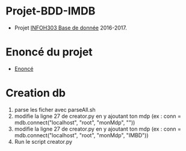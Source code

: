 # Projet-BDD-IMDB
* Projet [INFOH303 Base de donnée](http://cs.ulb.ac.be/public/teaching/infoh303) 2016-2017.


# Enoncé du projet
* [Enoncé](H303-Enonce-Projet.pdf)


# Creation db
1) parse les ficher avec parseAll.sh
2) modifie la ligne 27 de creator.py en y ajoutant ton mdp (ex : conn = mdb.connect("localhost", "root", "monMdp", ""))
3) modifie la ligne 27 de creator.py en y ajoutant ton mdp (ex : conn = mdb.connect("localhost", "root", "monMdp", "IMBD"))
4) Run le script creator.py
